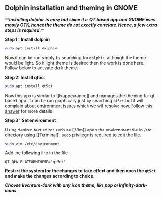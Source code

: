 ## Dolphin installation and theming in GNOME
^^***Installing dolphin is easy but since it is QT based app and GNOME uses mostly GTK, hence the theme do not exactly correlate. Hence, a few extra steps is required.***^^

**Step 1 : Install dolphin**
```bash
sudo apt install dolphin
```

Now it can be run simply by searching for `dolphin`, although the theme would be light. So if light theme is desired then the work is done here. Follow below to activate dark theme.

**Step 2: Install qt5ct**
```bash 
sudo apt install qt5ct
```

Now this app is similar to [[lxappearance]] and manages the theming for qt-based app. It can be run graphically just by searching `qt5ct` but it will complain about environment issues which we will resolve now. Follow this [answer](https://unix.stackexchange.com/questions/502722/dolphin-background-and-font-color-are-both-white/660222#660222) for more details

**Step 3 : Set environment**

Using desired text editor such as [[Vim]] open the environment file in /etc directory using [[Terminal]]. `sudo` privilege is required to edit the file. 

```bash 
sudo vim /etc/environment
```

Add the following line in the file 

```text
QT_QPA_PLATFORMTHEME='qt5ct'
```

**Restart the system for the changes to take effect and then open the `qt5ct` and make the changes according to choice.**

***Choose kvantum-dark with any icon theme, like pop or Infinity-dark-icons***
